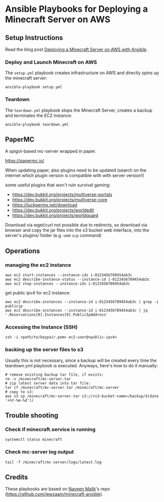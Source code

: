 # Ansible Playbooks for Deploying a Minecraft Server on AWS

## Setup Instructions

Read the blog post [Deploying a Minecraft Server on AWS with Ansible](https://franok.de/techblog/2022/automated-deployment-of-minecraft-server-on-aws-with-ansible.html).

### Deploy and Launch Minecraft on AWS
The `setup.yml` playbook creates infrastructure on AWS and directly spins up the minecraft server:
```
ansible-playbook setup.yml
```

### Teardown
The `teardown.yml` playbook stops the Minecraft Server, creates a backup and terminates the EC2 instance:
```
ansible-playbook teardown.yml
```


## PaperMC

A spigot-based mc-server wrapped in paper.

https://papermc.io/

When updating paper, also plugins need to be updated (search on the internet which plugin version is compatible with with server version!)

some useful plugins that won't ruin survival gaming:
* https://dev.bukkit.org/projects/multiverse-portals
* https://dev.bukkit.org/projects/multiverse-core
* https://luckperms.net/download
* https://dev.bukkit.org/projects/worldedit
* https://dev.bukkit.org/projects/worldguard

Download via wget/curl not possible due to redirects, so download via browser and copy the jar files into the s3 bucket web interface, into the server's plugins/ folder (e.g. use `scp` command)



## Operations

### managing the ec2 instance

```
aws ec2 start-instances --instance-ids i-0123456789454ab3c
aws ec2 describe-instance-status --instance-id i-0123456789454ab3c
aws ec2 stop-instances --instance-ids i-0123456789454ab3c
```

get public ipv4 for ec2 instance:
```
aws ec2 describe-instances --instance-id i-0123456789454ab3c | grep -i publicip
aws ec2 describe-instances --instance-id i-0123456789454ab3c | jq '.Reservations[0].Instances[0].PublicIpAddress'
```

### Accessing the Instance (SSH)
```
ssh -i <path/to/keypair.pem> ec2-user@<public-ipv4>
```

### backing up the server files to s3
Usually this is not necessary, since a backup will be created every time the teardown.yml playbook is executed. Anyways, here's how to do it manually:

```
# remove existing backup tar file, if exists:
rm -v /minecraft/mc-server.tar
# zip latest server data into tar file:
tar cf /minecraft/mc-server.tar /minecraft/mc-server
# copy to s3:
aws s3 cp /minecraft/mc-server.tar s3://<s3-bucket-name>/backup/$(date '+%Y-%m-%d')/
```


## Trouble shooting

### Check if minecraft.service is running
`systemctl status minecraft`

### Check mc-server log output
`tail -f /minecraft/mc-server/logs/latest.log`



## Credits

These playbooks are based on [Naveen Malik](https://github.com/jewzaam)'s repo (https://github.com/jewzaam/minecraft-ansible).
